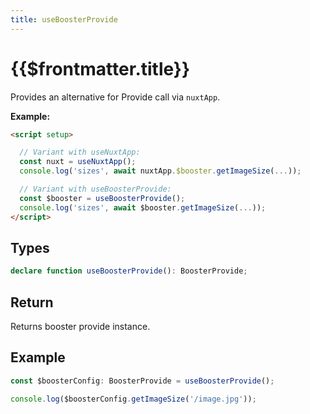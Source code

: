 ```yaml
---
title: useBoosterProvide
---
```


# {{$frontmatter.title}}

Provides an alternative for Provide call via `nuxtApp`.

**Example:**

```html
<script setup>

  // Variant with useNuxtApp:
  const nuxt = useNuxtApp();
  console.log('sizes', await nuxtApp.$booster.getImageSize(...));

  // Variant with useBoosterProvide:
  const $booster = useBoosterProvide();
  console.log('sizes', await $booster.getImageSize(...));
</script>
```

## Types

```ts
declare function useBoosterProvide(): BoosterProvide;
```

## Return

Returns booster provide instance.

## Example

```ts
const $boosterConfig: BoosterProvide = useBoosterProvide();

console.log($boosterConfig.getImageSize('/image.jpg'));
```
